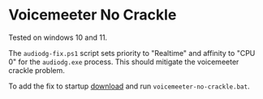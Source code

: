 # Voicemeeter No Crackle

Tested on windows 10 and 11.

The `audiodg-fix.ps1` script sets priority to "Realtime" and affinity to "CPU 0" for the `audiodg.exe` process. This should mitigate the voicemeeter crackle problem.

To add the fix to startup [download](https://github.com/ThatRex/voicemeeter-no-crackle/releases/download/V2.0/voicemeeter-no-crackle.bat) and run `voicemeeter-no-crackle.bat`.
